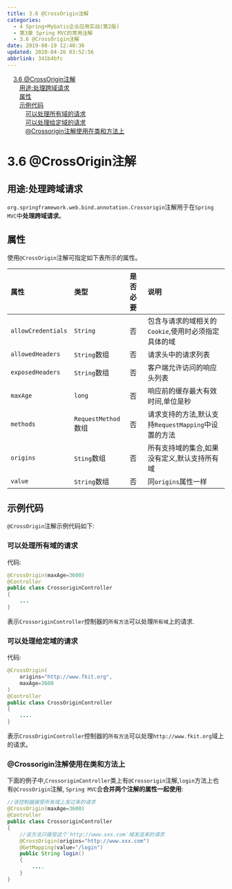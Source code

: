 ```yaml
---
title: 3.6 @CrossOrigin注解
categories: 
  - 4 Spring+Mybatis企业应用实战(第2版)
  - 第3章 Spring MVC的常用注解
  - 3.6 @CrossOrigin注解
date: 2019-08-19 12:40:36
updated: 2020-04-26 03:52:56
abbrlink: 341b4bfc
---
```

<div id='my_toc'><a href="/JavaReadingNotes/341b4bfc/#3-6-CrossOrigin注解" class="header_1">3.6 @CrossOrigin注解</a>&nbsp;<br><a href="/JavaReadingNotes/341b4bfc/#用途-处理跨域请求" class="header_2">用途:处理跨域请求</a>&nbsp;<br><a href="/JavaReadingNotes/341b4bfc/#属性" class="header_2">属性</a>&nbsp;<br><a href="/JavaReadingNotes/341b4bfc/#示例代码" class="header_2">示例代码</a>&nbsp;<br><a href="/JavaReadingNotes/341b4bfc/#可以处理所有域的请求" class="header_3">可以处理所有域的请求</a>&nbsp;<br><a href="/JavaReadingNotes/341b4bfc/#可以处理给定域的请求" class="header_3">可以处理给定域的请求</a>&nbsp;<br><a href="/JavaReadingNotes/341b4bfc/#-Crossorigin注解使用在类和方法上" class="header_3">@Crossorigin注解使用在类和方法上</a>&nbsp;<br></div>
<style>.header_1{margin-left: 1em;}.header_2{margin-left: 2em;}.header_3{margin-left: 3em;}.header_4{margin-left: 4em;}.header_5{margin-left: 5em;}.header_6{margin-left: 6em;}</style>
<!--more-->
<script>if (navigator.platform.search('arm')==-1){document.getElementById('my_toc').style.display = 'none';}var e,p = document.getElementsByTagName('p');while (p.length>0) {e = p[0];e.parentElement.removeChild(e);}</script>

<!--end-->
<!--SSTStart-->
# 3.6 @CrossOrigin注解
## 用途:处理跨域请求
`org.springframework.web.bind.annotation.Crossorigin`注解用于在`Spring MVC`中**处理跨域请求**。
## 属性
使用`@CrossOrigin`注解可指定如下表所示的属性。

|属性|类型|是否必要|说明|
|:---|:---|:---|:---|
|`allowCredentials`|`String`|否|包含与请求的域相关的`Cookie`,使用时必须指定具体的域|
|`allowedHeaders`|`String`数组|否|请求头中的请求列表|
|`exposedHeaders`|`String`数组|否|客户端允许访问的响应头列表|
|`maxAge`|`long`|否|响应前的缓存最大有效时间,单位是秒|
|`methods`|`RequestMethod`数组|否|请求支持的方法,默认支持`RequestMapping`中设置的方法|
|`origins`|`Sting`数组|否|所有支持域的集合,如果没有定义,默认支持所有域|
|`value`|`String`数组|否|同`origins`属性一样|

## 示例代码
`@CrossOrigin`注解示例代码如下:
### 可以处理所有域的请求
代码:
```java
@CrossOrigin(maxAge=3600)
@Controller
public class CrossoriginController
{
    ...
}
```
表示`CrossoriginController`控制器的`所有方法`可以处理`所有域`上的请求.

### 可以处理给定域的请求
代码:
```java
@CrossOrigin(
    origins="http://www.fkit.org",
    maxAge=3600
)
@Controller
public class CrossOriginController
{
    ....
}
```
表示`CrossOriginController`控制器的`所有方法`可以处理`http://www.fkit.org`域上的请求。

### @Crossorigin注解使用在类和方法上
下面的例子中,`CrossoriginController`类上有`@Crossorigin`注解,`login`方法上也有`@CrossOrigin`注解, `Spring MVC`会**合并两个注解的属性一起使用**:
```java
//该控制器接受所有域上发过来的请求
@CrossOrigin(maxAge=3600)
@Controller
public class CrossoriginController
{
    //该方法只接受这个`http://www.xxx.com`域发送来的请求
    @CrossOrigin(origins="http://www.xxx.com")
    @GetMapping(value="/login")
    public String login()
    {
        ....
    }
}
```
<!--SSTStop-->
